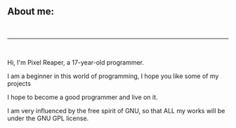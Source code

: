 ## About me:

<br>
<hr>
<br>

Hi, I'm Pixel Reaper, a 17-year-old programmer.

I am a beginner in this world of programming, I hope you like some of my projects

I hope to become a good programmer and live on it.

I am very influenced by the free spirit of GNU, so that ALL my works will be under the GNU GPL license.

<br>
<br>
<br>
<br>
<br>
<br>
<br>
<br>
<br>
<br>